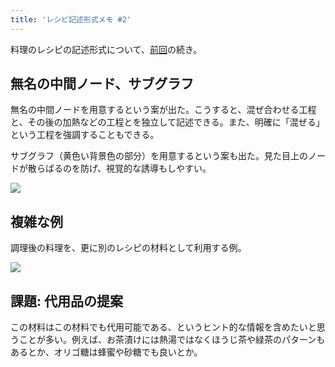 ```yaml
---
title: 'レシピ記述形式メモ #2'
---
```

料理のレシピの記述形式について、[前回](https://r7kamura.com/articles/2022-05-13-mermaid-recipe-memo)の続き。

無名の中間ノード、サブグラフ
--------------

無名の中間ノードを用意するという案が出た。こうすると、混ぜ合わせる工程と、その後の加熱などの工程とを独立して記述できる。また、明確に「混ぜる」という工程を強調することもできる。

サブグラフ（黄色い背景色の部分）を用意するという案も出た。見た目上のノードが散らばるのを防げ、視覚的な誘導もしやすい。

![](https://lh4.googleusercontent.com/Pz6B8H4ZIhZnSQNhw6UNPKRgOdZO1UR3YG873otO90FVs46AaKSNdFutdJujB9RoEyGxXn2mtXD4ibcpRkeOoy2fJU3XUyNudxaxcr51DJru3nUIW9xUrtplOG-NIGI8MRG-56RU9YRd6_B7nw)

複雑な例
----

調理後の料理を、更に別のレシピの材料として利用する例。

![](https://lh6.googleusercontent.com/Zf3jGrvhhdIxPL7RiWmhZGnrdFZz6fUueFy53e3p5liCdp7lSrUmuV2CD7rhWpaWK0n3aX2FJAFQD5_Emg8LTYwMqZjFPaiTVwYieBoZO8USYLg_mAh0r4eDljCIY6doRa3aDdRNQ4buOXIoyA)

課題: 代用品の提案
----------

この材料はこの材料でも代用可能である、というヒント的な情報を含めたいと思うことが多い。例えば、お茶漬けには熱湯ではなくほうじ茶や緑茶のパターンもあるとか、オリゴ糖は蜂蜜や砂糖でも良いとか。
